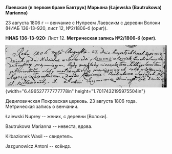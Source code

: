 **Лаевская (в первом браке Бавтрук) Марьяна (Łajewska (Bautrukowa)
Marianna)**

23 августа 1806 г -- венчание с Нупреем Лаевсикм с деревни Волоки (НИАБ
136-13-920, лист 12, №2/1806-б (ориг)).

**НИАБ 136-13-920:** Лист 12. **Метрическая запись №2/1806-б (ориг).**

![](./media/77b4be152d0c3df28e9c7efff9f45c6dbecaddb9.png){width="6.496527777777778in"
height="1.7017432195975504in"}

Дедиловичская Покровская церковь. 23 августа 1806 года. Метрическая
запись о венчании.

Łaiewski Nuprey -- жених, с деревни \[Волоки\].

Bautrukowa Marianna -- невеста, вдова.

Kiłbazionek Wasil -- свидетель.

Jazgunowicz Antoni -- ксёндз.
